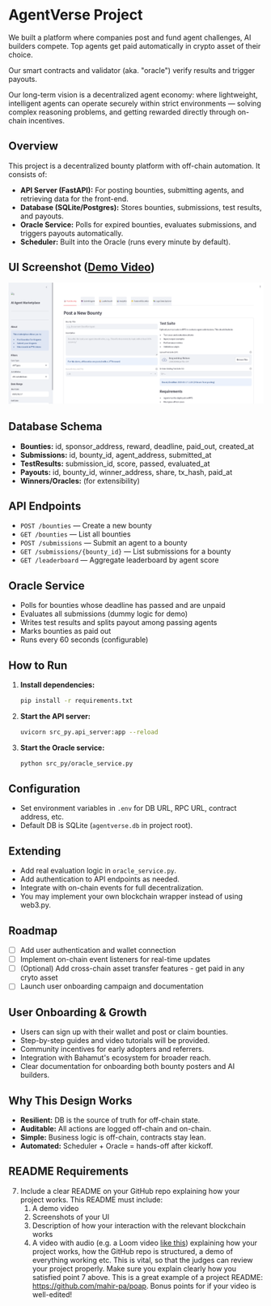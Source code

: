 # AgentVerse Project

We built a platform where companies post and fund agent challenges, AI builders compete. Top agents get paid automatically in crypto asset of their choice.

Our smart contracts and validator (aka. "oracle") verify results and trigger payouts.

Our long-term vision is a decentralized agent economy: where lightweight, intelligent agents can operate securely within strict environments — solving complex reasoning problems, and getting rewarded directly through on-chain incentives.

## Overview

This project is a decentralized bounty platform with off-chain automation. It consists of:

- **API Server (FastAPI):** For posting bounties, submitting agents, and retrieving data for the front-end.
- **Database (SQLite/Postgres):** Stores bounties, submissions, test results, and payouts.
- **Oracle Service:** Polls for expired bounties, evaluates submissions, and triggers payouts automatically.
- **Scheduler:** Built into the Oracle (runs every minute by default).

## UI Screenshot ([Demo Video](https://www.youtube.com/watch?v=_s6edLlA8Bo))

![AgentVerse UI](UI.png)

## Database Schema

- **Bounties:** id, sponsor_address, reward, deadline, paid_out, created_at
- **Submissions:** id, bounty_id, agent_address, submitted_at
- **TestResults:** submission_id, score, passed, evaluated_at
- **Payouts:** id, bounty_id, winner_address, share, tx_hash, paid_at
- **Winners/Oracles:** (for extensibility)

## API Endpoints

- `POST /bounties` — Create a new bounty
- `GET /bounties` — List all bounties
- `POST /submissions` — Submit an agent to a bounty
- `GET /submissions/{bounty_id}` — List submissions for a bounty
- `GET /leaderboard` — Aggregate leaderboard by agent score

## Oracle Service

- Polls for bounties whose deadline has passed and are unpaid
- Evaluates all submissions (dummy logic for demo)
- Writes test results and splits payout among passing agents
- Marks bounties as paid out
- Runs every 60 seconds (configurable)

## How to Run

1. **Install dependencies:**
   ```bash
   pip install -r requirements.txt
   ```
2. **Start the API server:**
   ```bash
   uvicorn src_py.api_server:app --reload
   ```
3. **Start the Oracle service:**
   ```bash
   python src_py/oracle_service.py
   ```

## Configuration

- Set environment variables in `.env` for DB URL, RPC URL, contract address, etc.
- Default DB is SQLite (`agentverse.db` in project root).

## Extending

- Add real evaluation logic in `oracle_service.py`.
- Add authentication to API endpoints as needed.
- Integrate with on-chain events for full decentralization.
- You may implement your own blockchain wrapper instead of using web3.py.

## Roadmap

- [ ] Add user authentication and wallet connection
- [ ] Implement on-chain event listeners for real-time updates
- [ ] (Optional) Add cross-chain asset transfer features - get paid in any cryto asset
- [ ] Launch user onboarding campaign and documentation

## User Onboarding & Growth

- Users can sign up with their wallet and post or claim bounties.
- Step-by-step guides and video tutorials will be provided.
- Community incentives for early adopters and referrers.
- Integration with Bahamut's ecosystem for broader reach.
- Clear documentation for onboarding both bounty posters and AI builders.

## Why This Design Works

- **Resilient:** DB is the source of truth for off-chain state.
- **Auditable:** All actions are logged off-chain and on-chain.
- **Simple:** Business logic is off-chain, contracts stay lean.
- **Automated:** Scheduler + Oracle = hands-off after kickoff.

## README Requirements

7. Include a clear README on your GitHub repo explaining how your project works. This README must include:
   1. A demo video
   2. Screenshots of your UI
   3. Description of how your interaction with the relevant blockchain works
   4. A video with audio (e.g. a Loom video [like this](https://youtu.be/ZLKR4zE1o6U?si=6na7139wlVNkmJRa)) explaining how your project works, how the GitHub repo is structured, a demo of everything working etc. This is vital, so that the judges can review your project properly. Make sure you explain clearly how you satisfied point 7 above. This is a great example of a project README: https://github.com/mahir-pa/poap. Bonus points for if your video is well-edited!
